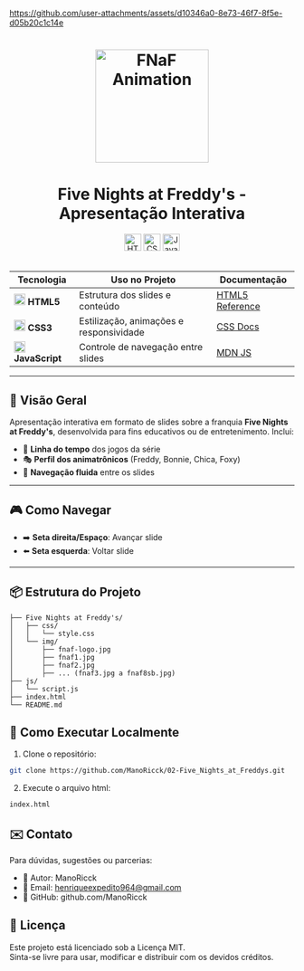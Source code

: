 https://github.com/user-attachments/assets/d10346a0-8e73-46f7-8f5e-d05b20c1c14e

<h1 align="center">
  <img src="https://github.com/user-attachments/assets/2d3adbd5-c976-4481-9fd5-d5a410f25bc3" alt="FNaF Animation" height="200">
</div>
<h1 align="center">
  Five Nights at Freddy's - Apresentação Interativa
</h1>


<div align="center">
  <img src="https://img.shields.io/badge/HTML5-Slides-orange?logo=html5&style=for-the-badge" alt="HTML5" height="30">
  <img src="https://img.shields.io/badge/CSS3-Animações-blue?logo=css3&style=for-the-badge" alt="CSS3" height="30">
  <img src="https://img.shields.io/badge/JavaScript-Navegação-yellow?logo=javascript&style=for-the-badge" alt="JavaScript" height="30">
</div>

<br>

<div align="center">

| Tecnologia | Uso no Projeto | Documentação |
|------------|----------------|--------------|
| <img src="https://www.w3.org/html/logo/downloads/HTML5_Badge_256.png" width="20"> **HTML5** | Estrutura dos slides e conteúdo | [HTML5 Reference](https://developer.mozilla.org/pt-BR/docs/Web/HTML) |
| <img src="https://cdn-icons-png.flaticon.com/512/732/732190.png" width="20"> **CSS3** | Estilização, animações e responsividade | [CSS Docs](https://developer.mozilla.org/pt-BR/docs/Web/CSS) |
| <img src="https://cdn-icons-png.flaticon.com/512/5968/5968292.png" width="20"> **JavaScript** | Controle de navegação entre slides | [MDN JS](https://developer.mozilla.org/pt-BR/docs/Web/JavaScript) |

</div>

---

## 🌟 Visão Geral
Apresentação interativa em formato de slides sobre a franquia **Five Nights at Freddy's**, desenvolvida para fins educativos ou de entretenimento. Inclui:
- 📌 **Linha do tempo** dos jogos da série
- 🎭 **Perfil dos animatrônicos** (Freddy, Bonnie, Chica, Foxy)
- 🔄 **Navegação fluida** entre os slides

---


## 🎮 Como Navegar
- ➡️ **Seta direita/Espaço**: Avançar slide
- ⬅️ **Seta esquerda**: Voltar slide

---

## 📦 Estrutura do Projeto

```tree
├── Five Nights at Freddy's/
│   ├── css/
│   │   └── style.css
│   └── img/
│       ├── fnaf-logo.jpg
│       ├── fnaf1.jpg
│       ├── fnaf2.jpg
│       ├── ... (fnaf3.jpg a fnaf8sb.jpg)
├── js/
│   └── script.js
├── index.html
└── README.md
```


## 🚀 Como Executar Localmente

1. Clone o repositório:
```bash
git clone https://github.com/ManoRicck/02-Five_Nights_at_Freddys.git
```
2. Execute o arquivo html:
```bash
index.html
```


## ✉️ Contato

Para dúvidas, sugestões ou parcerias:

- 👤 Autor: ManoRicck
- 📧 Email: henriqueexpedito964@gmail.com
- 🧠 GitHub: github.com/ManoRicck

## 📄 Licença

Este projeto está licenciado sob a Licença MIT.<br>
Sinta-se livre para usar, modificar e distribuir com os devidos créditos.
